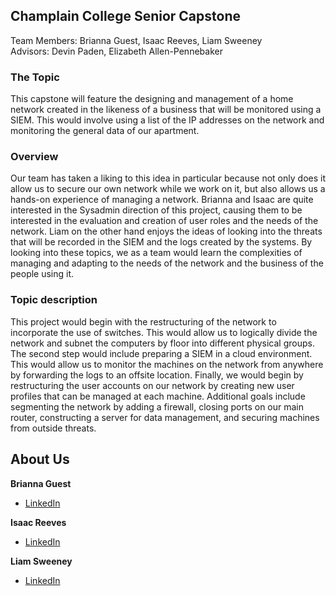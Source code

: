 ## Champlain College Senior Capstone   
Team Members: Brianna Guest, Isaac Reeves, Liam Sweeney  
Advisors: Devin Paden, Elizabeth Allen-Pennebaker


### The Topic
This capstone will feature the designing and management of a home network created in the likeness of a business that will be monitored using a SIEM. This would involve using a list of the IP addresses on the network and monitoring the general data of our apartment.

### Overview
Our team has taken a liking to this idea in particular because not only does it allow us to secure our own network while we work on it, but also allows us a hands-on experience of managing a network. Brianna and Isaac are quite interested in the Sysadmin direction of this project, causing them to be interested in the evaluation and creation of user roles and the needs of the network. Liam on the other hand enjoys the ideas of looking into the threats that will be recorded in the SIEM and the logs created by the systems. By looking into these topics, we as a team would learn the complexities of managing and adapting to the needs of the network and the business of the people using it.

### Topic description
This project would begin with the restructuring of the network to incorporate the use of switches. This would allow us to logically divide the network and subnet the computers by floor into different physical groups. The second step would include preparing a SIEM in a cloud environment. This would allow us to monitor the machines on the network from anywhere by forwarding the logs to an offsite location. Finally, we would begin by restructuring the user accounts on our network by creating new user profiles that can be managed at each machine. Additional goals include segmenting the network by adding a firewall, closing ports on our main router, constructing a server for data management, and securing machines from outside threats.


## About Us
**Brianna Guest**
* [LinkedIn](https://www.linkedin.com/in/briannaguest/)

**Isaac Reeves**
* [LinkedIn](https://www.linkedin.com/in/isaac-reeves-47b625171/)

**Liam Sweeney**
* [LinkedIn](https://www.linkedin.com/in/liam-b-sweeney/)
